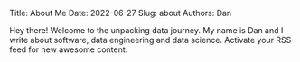 Title: About Me
Date: 2022-06-27
Slug: about
Authors: Dan

Hey there! Welcome to the unpacking data journey. My name is Dan and I write about software, data engineering
and data science. Activate your RSS feed for new awesome content.
